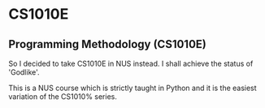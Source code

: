 # CS1010E
## Programming Methodology (CS1010E)
<body>
  <p>So I decided to take CS1010E in NUS instead. I shall achieve the status of 'Godlike'.</p>
  <p>This is a NUS course which is strictly taught in Python and it is the easiest variation of the CS1010% series.</p>
</body>
